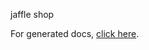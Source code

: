 jaffle shop

For generated docs, [click here](https://airflow-server.lowtouchcloud.io/docs/jaffle_shop/index.html).
